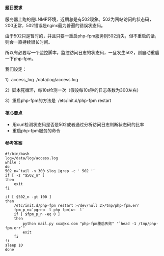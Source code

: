 #### 题目要求

服务器上跑的是LNMP环境，近期总是有502现象。502为网站访问的状态码，200正常，502错误是nginx最为普遍的错误状态码。

由于502只是暂时的，并且只要一重启php-fpm服务则502消失，但不重启的话，则会一直持续很长时间。

所以有必要写一个监控脚本，监控访问日志的状态码，一旦发生502，则自动重启一下php-fpm。

我们设定：

1）access_log  /data/log/access.log

2）脚本死循环，每10s检测一次（假设每10s钟的日志条数为300左右）

3）重启php-fpm的方法是  /etc/init.d/php-fpm restart

#### 核心要点
* 用curl检测状态码是否是502或者通过分析访问日志判断状态码的比率
* 重启php-fpm服务的命令

#### 参考答案
```
#!/bin/bash
log=/data/log/access.log
while :
do
502_n=`tail -n 300 $log |grep -c ' 502 '`
if [ -z "$502_n" ]
then
    exit
fi

if [ $502_n -gt 100 ]
then
    /etc/init.d/php-fpm restart >/dev/null 2>/tmp/php-fpm.err
    fpm_p_n=`pgrep -l php-fpm|wc -l`
    if [ $fpm_p_n -eq 0 ]
    then
        python mail.py xxx@xx.com "php-fpm重启失败" "`head -1 /tmp/php-fpm.err`"
        exit
    fi
fi
sleep 10
done

```